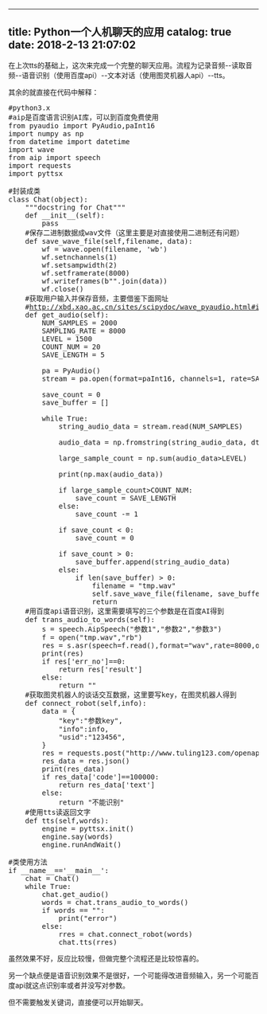 
---
title: Python一个人机聊天的应用
catalog: true
date: 2018-2-13 21:07:02
---

在上次tts的基础上，这次来完成一个完整的聊天应用。流程为记录音频--读取音频--语音识别（使用百度api）--文本对话（使用图灵机器人api）--tts。<!--more-->

其余的就直接在代码中解释：
<pre>#python3.x
#aip是百度语言识别AI库，可以到百度免费使用
from pyaudio import PyAudio,paInt16
import numpy as np
from datetime import datetime
import wave
from aip import speech
import requests
import pyttsx

#封装成类
class Chat(object):
    """docstring for Chat"""
    def __init__(self):
        pass      
    #保存二进制数据成wav文件（这里主要是对直接使用二进制还有问题）
    def save_wave_file(self,filename, data):
        wf = wave.open(filename, 'wb')
        wf.setnchannels(1)
        wf.setsampwidth(2)
        wf.setframerate(8000)
        wf.writeframes(b"".join(data))
        wf.close()
    #获取用户输入并保存音频，主要借鉴下面网址
    #<a href="http://xbd.xao.ac.cn/sites/scipydoc/wave_pyaudio.html#id5">http://xbd.xao.ac.cn/sites/scipydoc/wave_pyaudio.html#id5</a>
    def get_audio(self):
        NUM_SAMPLES = 2000
        SAMPLING_RATE = 8000
        LEVEL = 1500
        COUNT_NUM = 20
        SAVE_LENGTH = 5

        pa = PyAudio()
        stream = pa.open(format=paInt16, channels=1, rate=SAMPLING_RATE, input=True, frames_per_buffer=NUM_SAMPLES)

        save_count = 0
        save_buffer = []

        while True:
            string_audio_data = stream.read(NUM_SAMPLES)

            audio_data = np.fromstring(string_audio_data, dtype=np.short)

            large_sample_count = np.sum(audio_data&gt;LEVEL)

            print(np.max(audio_data))

            if large_sample_count&gt;COUNT_NUM:
                save_count = SAVE_LENGTH
            else:
                save_count -= 1

            if save_count &lt; 0:
                save_count = 0

            if save_count &gt; 0:
                save_buffer.append(string_audio_data)
            else:
                if len(save_buffer) &gt; 0:
                    filename = "tmp.wav" 
                    self.save_wave_file(filename, save_buffer)
                    return
    #用百度api语音识别，这里需要填写的三个参数是在百度AI得到
    def trans_audio_to_words(self):
        s = speech.AipSpeech("参数1","参数2","参数3")
        f = open("tmp.wav","rb")
        res = s.asr(speech=f.read(),format="wav",rate=8000,options={'lan':'zh'})
        print(res)
        if res['err_no']==0:
            return res['result']
        else:
            return ""
    #获取图灵机器人的谈话交互数据，这里要写key，在图灵机器人得到
    def connect_robot(self,info):
        data = {
            "key":"参数key",
            "info":info,
            "usid":"123456",
        }
        res = requests.post("http://www.tuling123.com/openapi/api",data=data)
        res_data = res.json()
        print(res_data)
        if res_data['code']==100000:
            return res_data['text']
        else:
            return "不能识别"
    #使用tts读返回文字
    def tts(self,words):
        engine = pyttsx.init()
        engine.say(words)
        engine.runAndWait()

#类使用方法
if __name__=='__main__':
    chat = Chat()
    while True:
        chat.get_audio()
        words = chat.trans_audio_to_words()
        if words == "":
            print("error")
        else:
            rres = chat.connect_robot(words)
            chat.tts(rres)</pre>
<p style="text-align: left;">虽然效果不好，反应比较慢，但做完整个流程还是比较惊喜的。</p>
<p style="text-align: left;">另一个缺点便是语音识别效果不是很好，一个可能得改进音频输入，另一个可能百度api就这点识别率或者并没写对参数。</p>
<p style="text-align: left;">但不需要触发关键词，直接便可以开始聊天。</p>
